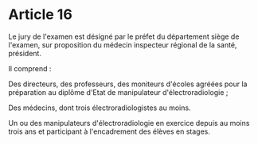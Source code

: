 # Article 16

Le jury de l'examen est désigné par le préfet du département siège de l'examen, sur proposition du médecin inspecteur régional de la santé, président.

Il comprend :

Des directeurs, des professeurs, des moniteurs d'écoles agréées pour la préparation au diplôme d'Etat de manipulateur d'électroradiologie ;

Des médecins, dont trois électroradiologistes au moins.

Un ou des manipulateurs d'électroradiologie en exercice depuis au moins trois ans et participant à l'encadrement des élèves en stages.
